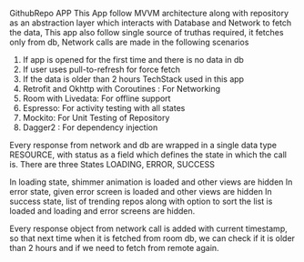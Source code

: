 GithubRepo APP
This App follow MVVM architecture along with repository as an abstraction layer which interacts with Database and Network to fetch the data, This app also follow ​single source of truth ​as required, it fetches only from db, Network calls are made in the following scenarios
1. If app is opened for the first time and there is no data in db
2. If user uses pull-to-refresh for force fetch
3. If the data is older than 2 hours
TechStack​ used in this app
1. Retrofit and Okhttp with Coroutines​ : For Networking
2. Room with Livedata​: For offline support
3. Espresso​: For activity testing with all states
4. Mockito​: For Unit Testing of Repository
5. Dagger2 ​: For dependency injection


Every response from network and db are wrapped in a single data type ​RESOURCE, ​with status as a field which defines the state in which the call is.
There are three States ​LOADING, ERROR, SUCCESS


In loading state​, shimmer animation is loaded and other views are hidden
In error state​, given error screen is loaded and other views are hidden
In success state​, list of trending repos along with option to sort the list is loaded and loading and error screens are hidden.


Every response object from network call is added with current timestamp, so that next time when it is fetched from room db, we can check if it is older than 2 hours and if we need to fetch from remote again.
